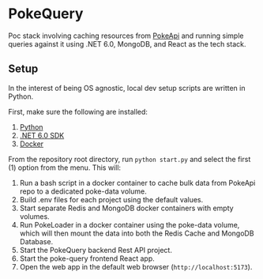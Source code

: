# PokeQuery

Poc stack involving caching resources from [PokeApi](https://pokeapi.co/) and running simple queries against it using .NET 6.0, MongoDB, and React as the tech stack.

## Setup

In the interest of being OS agnostic, local dev setup scripts are written in Python.

First, make sure the following are installed:

1. [Python](https://www.python.org/) 
2. [.NET 6.0 SDK](https://dotnet.microsoft.com/en-us/download/dotnet/6.0)
3. [Docker](https://docs.docker.com/engine/install/)

From the repository root directory, run `python start.py` and select the first (1) option from the menu. This will:

1. Run a bash script in a docker container to cache bulk data from PokeApi repo to a dedicated poke-data volume.
2. Build .env files for each project using the default values.
3. Start separate Redis and MongoDB docker containers with empty volumes.
4. Run PokeLoader in a docker container using the poke-data volume, which will then mount the data into both the Redis Cache and MongoDB Database.
5. Start the PokeQuery backend Rest API project.
6. Start the poke-query frontend React app.
7. Open the web app in the default web browser (`http://localhost:5173`).
